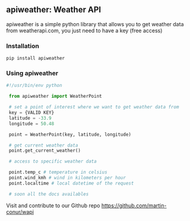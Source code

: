 ## apiweather: Weather API

apiweather is a simple python library that allows you to get weather data from weatherapi.com,
you just need to have a key (free access)

### Installation
    pip install apiweather

### Using apiweather

   ```python 
   #!/usr/bin/env python

    from apiweather import WeatherPoint

    # set a point of interest where we want to get weather data from
    key = {VALID KEY}
    latitude = -33.9
    longitude = 50.48

    point = WeatherPoint(key, latitude, longitude)

    # get current weather data
    point.get_current_weather()

    # access to specific weather data

    point.temp_c # temperature in celsius
    point.wind_kmh # wind in kilometers per hour
    point.localtime # local datetime of the request

    # soon all the docs availables
```


Visit and contribute to our Github repo <url>https://github.com/martin-conur/wapi</url>
